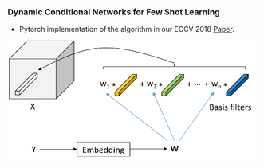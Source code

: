 ### Dynamic Conditional Networks for Few Shot Learning


- Pytorch implementation of the algorithm in our ECCV 2018 [Paper](https://www.researchgate.net/publication/326584672_Dynamic_Conditional_Networks_for_Few-Shot_Learning).


<p align="center">
  <img src="pub/Fig1.pdf" width="500">
</p>
